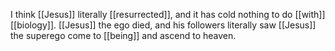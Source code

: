 I think [[Jesus]] literally [[resurrected]], and it has cold nothing to do [[with]] [[biology]]. [[Jesus]] the ego died, and his followers literally saw [[Jesus]] the superego come to [[being]] and ascend to heaven. 